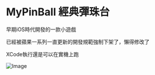 # MyPinBall 經典彈珠台

早期iOS時代開發的一款小遊戲

已經被蘋果一系列一直更新的開發規範強制下架了，懶得修改了

XCode執行還是可以在實機上跑

![Image](https://github.com/mlin7389/MyPinBall/blob/main/demo.gif)
